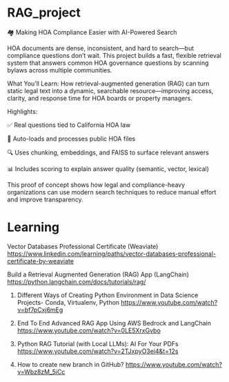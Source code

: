 # RAG_project

🏘️ Making HOA Compliance Easier with AI-Powered Search

HOA documents are dense, inconsistent, and hard to search—but compliance questions don’t wait. This project builds a fast, flexible retrieval system that answers common HOA governance questions by scanning bylaws across multiple communities.

What You’ll Learn:
How retrieval-augmented generation (RAG) can turn static legal text into a dynamic, searchable resource—improving access, clarity, and response time for HOA boards or property managers.

Highlights:

✅ Real questions tied to California HOA law

📁 Auto-loads and processes public HOA files

🔍 Uses chunking, embeddings, and FAISS to surface relevant answers

📊 Includes scoring to explain answer quality (semantic, vector, lexical)

This proof of concept shows how legal and compliance-heavy organizations can use modern search techniques to reduce manual effort and improve transparency.





# Learning 

Vector Databases Professional Certificate (Weaviate)
https://www.linkedin.com/learning/paths/vector-databases-professional-certificate-by-weaviate

Build a Retrieval Augmented Generation (RAG) App (LangChain)
https://python.langchain.com/docs/tutorials/rag/

1. Different Ways of Creating Python Environment in Data Science Projects- Conda, Virtualenv, Python
https://www.youtube.com/watch?v=bf7pCxj6mEg

2. End To End Advanced RAG App Using AWS Bedrock and LangChain
https://www.youtube.com/watch?v=0LE5XrxGvbo

3. Python RAG Tutorial (with Local LLMs): AI For Your PDFs
https://www.youtube.com/watch?v=2TJxpyO3ei4&t=12s

4. How to create new branch in GitHub?
https://www.youtube.com/watch?v=Wbz8zM_5iCc
